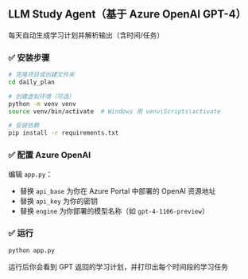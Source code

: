 ## LLM Study Agent（基于 Azure OpenAI GPT-4）

每天自动生成学习计划并解析输出（含时间/任务）

### ✅ 安装步骤

```bash
# 克隆项目或创建文件夹
cd daily_plan

# 创建虚拟环境（可选）
python -m venv venv
source venv/bin/activate  # Windows 用 venv\Scripts\activate

# 安装依赖
pip install -r requirements.txt
```

### ✅ 配置 Azure OpenAI
编辑 `app.py`：
- 替换 `api_base` 为你在 Azure Portal 中部署的 OpenAI 资源地址
- 替换 `api_key` 为你的密钥
- 替换 `engine` 为你部署的模型名称（如 `gpt-4-1106-preview`）

### ✅ 运行

```bash
python app.py
```

运行后你会看到 GPT 返回的学习计划，并打印出每个时间段的学习任务
